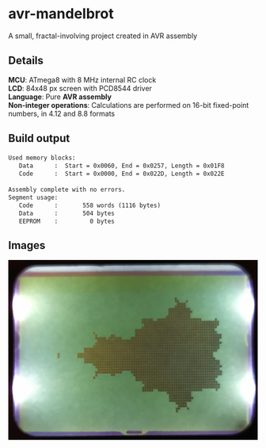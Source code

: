 # avr-mandelbrot

A small, fractal-involving project created in AVR assembly

## Details

**MCU**: ATmega8 with 8 MHz internal RC clock  
**LCD**: 84x48 px screen with PCD8544 driver  
**Language**: Pure **AVR assembly**  
**Non-integer operations**: Calculations are performed on 16-bit fixed-point numbers, in 4.12 and 8.8 formats

## Build output

```
Used memory blocks:
   Data      :  Start = 0x0060, End = 0x0257, Length = 0x01F8
   Code      :  Start = 0x0000, End = 0x022D, Length = 0x022E

Assembly complete with no errors.
Segment usage:
   Code      :       558 words (1116 bytes)
   Data      :       504 bytes
   EEPROM    :         0 bytes
```

## Images

<img src="images/lcd.png">
